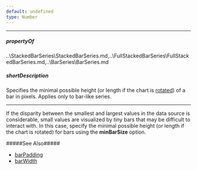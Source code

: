 ```yaml
---
default: undefined
type: Number
---
```

---
##### propertyOf
..\StackedBarSeries\StackedBarSeries.md,..\FullStackedBarSeries\FullStackedBarSeries.md,..\BarSeries\BarSeries.md

##### shortDescription
Specifies the minimal possible height (or length if the chart is [rotated](/api-reference/20%20Data%20Visualization%20Widgets/dxChart/1%20Configuration/rotated.md '/Documentation/ApiReference/Data_Visualization_Widgets/dxChart/Configuration/#rotated')) of a bar in pixels. Applies only to bar-like series.

---
If the disparity between the smallest and largest values in the data source is considerable, small values are visualized by tiny bars that may be difficult to interact with. In this case, specify the minimal possible height (or length if the chart is rotated) for bars using the **minBarSize** option.

#####See Also#####
- [barPadding](/api-reference/20%20Data%20Visualization%20Widgets/dxChart/5%20Series%20Types/CommonSeries/barPadding.md '/Documentation/ApiReference/Data_Visualization_Widgets/dxChart/Configuration/series/#barPadding')
- [barWidth](/api-reference/20%20Data%20Visualization%20Widgets/dxChart/5%20Series%20Types/CommonSeries/barWidth.md '/Documentation/ApiReference/Data_Visualization_Widgets/dxChart/Configuration/series/#barWidth')